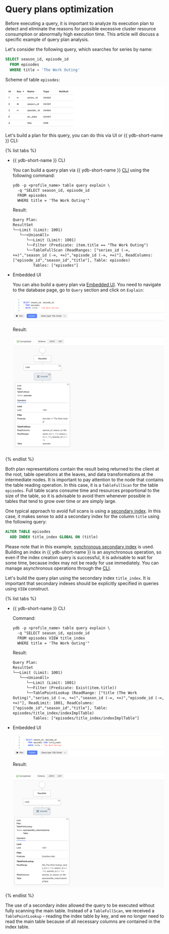 # Query plans optimization

Before executing a query, it is important to analyze its execution plan to detect and eliminate the reasons for possible excessive cluster resource consumption or abnormally high execution time. This article will discuss a specific example of query plan analysis.

Let's consider the following query, which searches for series by name:

``` sql
SELECT season_id, episode_id 
  FROM episodes 
  WHERE title = 'The Work Outing'
```

Scheme of table `episodes`:

![episodes](../_assets/episodes_scheme.png)

Let's build a plan for this query, you can do this via UI or {{ ydb-short-name }} CLI:

{% list tabs %}

- {{ ydb-short-name }} CLI

  You can build a query plan via {{ ydb-short-name }} [CLI](../reference/ydb-cli/_includes/index.md) using the following command:
  ```
  ydb -p <profile_name> table query explain \
    -q "SELECT season_id, episode_id 
    FROM episodes 
    WHERE title = 'The Work Outing'"
  ```

  Result:
  ```
  Query Plan:
  ResultSet
  └──Limit (Limit: 1001)
     └──<UnionAll>
        └──Limit (Limit: 1001)
        └──Filter (Predicate: item.title == "The Work Outing")
        └──TableFullScan (ReadRanges: ["series_id (-∞, +∞)","season_id (-∞, +∞)","episode_id (-∞, +∞)"], ReadColumns: ["episode_id","season_id","title"], Table: episodes)
           Tables: ["episodes"]
  ```

- Embedded UI

  You can also build a query plan via [Embedded UI](../reference/embedded-ui/ydb-monitoring.md). You need to navigate to the database page, go to `Query` section and click on `Explain`:

  ![explain_ui](../_assets/explain_ui.png)

  Result:

  ![query_plan_ui](../_assets/query_plan_ui.png)

{% endlist %}

Both plan representations contain the result being returned to the client at the root, table operations at the leaves, and data transformations at the intermediate nodes. It is important to pay attention to the node that contains the table reading operation. In this case, it is a `TableFullScan` for the table `episodes`. Full table scans consume time and resources proportional to the size of the table, so it is advisable to avoid them whenever possible in tables that tend to grow over time or are simply large.

One typical approach to avoid full scans is using a [secondary index](secondary-indexes.md). In this case, it makes sense to add a secondary index for the column `title` using the following query:

``` sql
ALTER TABLE episodes
  ADD INDEX title_index GLOBAL ON (title)
```

Please note that in this example, [synchronous secondary index](../concepts/_includes/secondary_indexes.md#sync) is used. Building an index in {{ ydb-short-name }} is an asynchronous operation, so even if the index creation query is successful, it is advisable to wait for some time, because index may not be ready for use immediately. You can manage asynchronous operations through the [CLI](../reference/ydb-cli/commands/_includes/secondary_index.md#add).

Let's build the query plan using the secondary index `title_index`. It is important that secondary indexes should be explicitly specified in queries using `VIEW` construct.

{% list tabs %}

- {{ ydb-short-name }} CLI

  Command:
  ```
  ydb -p <profile_name> table query explain \
    -q "SELECT season_id, episode_id 
    FROM episodes VIEW title_index
    WHERE title = 'The Work Outing'"
  ```
  
  Result:
  ```
  Query Plan:
  ResultSet
  └──Limit (Limit: 1001)
     └──<UnionAll>
        └──Limit (Limit: 1001)
        └──Filter (Predicate: Exist(item.title))
        └──TablePointLookup (ReadRange: ["title (The Work Outing)","series_id (-∞, +∞)","season_id (-∞, +∞)","episode_id (-∞, +∞)"], ReadLimit: 1001, ReadColumns: ["episode_id","season_id","title"], Table: episodes/title_index/indexImplTable)
           Tables: ["episodes/title_index/indexImplTable"]
  ```
- Embedded UI

  ![explain_ui](../_assets/explain_with_index_ui.png)

  Result:

  ![query_plan_ui](../_assets/query_plan_with_index_ui.png)

{% endlist %}

The use of a secondary index allowed the query to be executed without fully scanning the main table. Instead of a `TableFullScan`, we received a `TablePointLookup` - reading the index table by key, and we no longer need to read the main table because of all necessary columns are contained in the index table.
